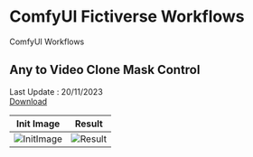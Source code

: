 # ComfyUI Fictiverse Workflows
ComfyUI Workflows

   
## Any to Video Clone Mask Control   
Last Update : 20/11/2023   
[Download](https://github.com/Fictiverse/ComfyUI_Fictiverse_Workflows/blob/main/Fictiverse_Fast_Clone_Img2Vid_MaskControl.json)

| Init Image  | Result |
| ------------- | ------------- |
| ![InitImage](https://github.com/Fictiverse/ComfyUI_Fictiverse_Workflows/assets/111762798/d0710e8a-e8d8-41ba-aa46-f1cf96718509) | ![Result](https://github.com/Fictiverse/ComfyUI_Fictiverse_Workflows/assets/111762798/58e379b4-b764-44bf-97be-0543092d1b13) |




